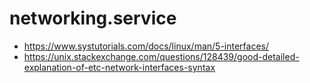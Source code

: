 # networking.service
* https://www.systutorials.com/docs/linux/man/5-interfaces/
* https://unix.stackexchange.com/questions/128439/good-detailed-explanation-of-etc-network-interfaces-syntax
